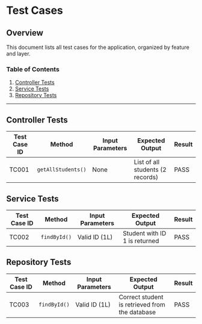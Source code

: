 # Test Cases

## Overview
This document lists all test cases for the application, organized by feature and layer.

### Table of Contents
1. [Controller Tests](#controller-tests)
2. [Service Tests](#service-tests)
3. [Repository Tests](#repository-tests)

---

## Controller Tests

| Test Case ID | Method                | Input Parameters   | Expected Output                                      | Result |
|--------------|-----------------------|--------------------|----------------------------------------------------|--------|
| TC001        | `getAllStudents()`    | None               | List of all students (2 records)                  | PASS   |

## Service Tests

| Test Case ID | Method                | Input Parameters   | Expected Output                                      | Result |
|--------------|-----------------------|--------------------|----------------------------------------------------|--------|
| TC002        | `findById()`          | Valid ID (1L)      | Student with ID 1 is returned                     | PASS   |

## Repository Tests

| Test Case ID | Method                | Input Parameters   | Expected Output                                      | Result |
|--------------|-----------------------|--------------------|----------------------------------------------------|--------|
| TC003        | `findById()`          | Valid ID (1L)      | Correct student is retrieved from the database     | PASS   |
